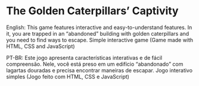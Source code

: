 # The Golden Caterpillars’ Captivity

English: This game features interactive and easy-to-understand features. In it, you are trapped in an “abandoned” building with golden caterpillars and you need to find ways to escape.
Simple interactive game (Game made with HTML, CSS and JavaScript)

PT-BR: Este jogo apresenta características interativas e de fácil compreensão. Nele, você está preso em um edifício “abandonado” com lagartas douradas e precisa encontrar maneiras de escapar.
Jogo interativo simples (Jogo feito com HTML, CSS e JavaScript)
